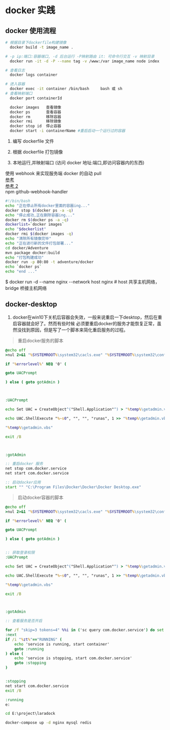 # docker 实践

## docker 使用流程

```bash
# 根据目录下dockerfile构建镜像
  docker build -t image_name .

# -p ip:端口:容器端口, -d 后台运行 -P映射路由 it: 可命令行交互 -v 映射目录
  docker run -it -d -P --name tag -v /www:/var image_name node index

# 查看日志
  docker logs container

# 进入容器
  docker exec -it container /bin/bash     bash 或 sh
# 查看映射端口
  docker port containerId

  docker images   查看镜像
  docker ps       查看容器
  docker rm       移除容器
  docker rmi      移除镜像
  docker stop id  停止容器
  docker start -i containerName #重启启动一个运行过的容器
```

1. 编写 dockerfile 文件

2. 根据 dockerfile 打包镜像

3. 本地运行,并映射端口 (访问 docker 地址:端口,即访问容器内的东西)

使用 webhook 来实现服务端 docker 的自动 pull  
[参考](https://www.jianshu.com/p/e4cacd775e5b)  
[参考 2](https:#blog.csdn.net/auv1107/article/details/51999592)  
npm github-webhook-handler

```bash
#!/bin/bash
echo "正在停止所有docker里面的容器ing..."
docker stop $(docker ps -a -q)
echo "停止成功,正在删除容器ing..."
docker rm $(docker ps -a -q)
dockerlist=`docker images`
echo "$dockerlist"
docker rmi $(docker images -q)
echo "清除所有镜像完毕"
echo "正在进行新的文件打包部署..."
cd docker/Adventure
mvn package docker:build
echo "打包构建成功"
docker run -p 80:80 -t adventure/docker
echo `docker ps`
echo "end ..."
```

\$ docker run -d --name nginx --network host nginx # host 共享主机网络，bridge 桥接主机网络

## docker-desktop

1. docker在win10下关机后容器会失效，一般来说重启一下desktop，然后在重启容器就会好了。然而有些时候
必须要重启docker的服务才能恢复正常，虽然没找到原因，但是写了一个脚本来简化重启服务的过程。

> 重启docker服务的脚本

```bat
@echo off
>nul 2>&1 "%SYSTEMROOT%\system32\cacls.exe" "%SYSTEMROOT%\system32\config\system"

if '%errorlevel%' NEQ '0' (

goto UACPrompt

) else ( goto gotAdmin )



:UACPrompt

echo Set UAC = CreateObject^("Shell.Application"^) > "%temp%\getadmin.vbs"

echo UAC.ShellExecute "%~s0", "", "", "runas", 1 >> "%temp%\getadmin.vbs"

"%temp%\getadmin.vbs"

exit /B



:gotAdmin

:: 重启docker 服务
net stop com.docker.service
net start com.docker.service

:: 启动docker应用
start "" "C:\Program Files\Docker\Docker\Docker Desktop.exe"

```

> 启动docker容器的脚本

```bat
@echo off
>nul 2>&1 "%SYSTEMROOT%\system32\cacls.exe" "%SYSTEMROOT%\system32\config\system"

if '%errorlevel%' NEQ '0' (

goto UACPrompt

) else ( goto gotAdmin )


:: 获取登录权限
:UACPrompt

echo Set UAC = CreateObject^("Shell.Application"^) > "%temp%\getadmin.vbs"

echo UAC.ShellExecute "%~s0", "", "", "runas", 1 >> "%temp%\getadmin.vbs"

"%temp%\getadmin.vbs"

exit /B



:gotAdmin

:: 查看服务是否开启

for /f "skip=3 tokens=4" %%i in ('sc query com.docker.service') do set "zt=%%i" &goto :next
:next
if /i "%zt%"=="RUNNING" (
    echo 'service is running, start container'
    goto :running
) else (
    echo 'service is stopping, start com.docker.service'
    goto :stopping
)


:stopping
net start com.docker.service
exit /B

:running
e:

cd E:\project\laradock

docker-compose up -d nginx mysql redis
```
